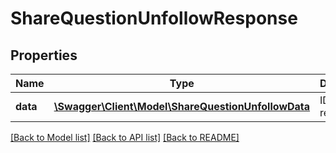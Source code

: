 # ShareQuestionUnfollowResponse

## Properties
Name | Type | Description | Notes
------------ | ------------- | ------------- | -------------
**data** | [**\Swagger\Client\Model\ShareQuestionUnfollowData**](ShareQuestionUnfollowData.md) | ID of new record | 

[[Back to Model list]](../README.md#documentation-for-models) [[Back to API list]](../README.md#documentation-for-api-endpoints) [[Back to README]](../README.md)



